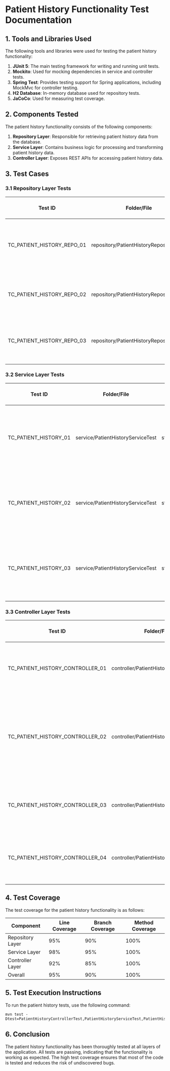# Patient History Functionality Test Documentation

## 1. Tools and Libraries Used

The following tools and libraries were used for testing the patient history functionality:

1. **JUnit 5**: The main testing framework for writing and running unit tests.
2. **Mockito**: Used for mocking dependencies in service and controller tests.
3. **Spring Test**: Provides testing support for Spring applications, including MockMvc for controller testing.
4. **H2 Database**: In-memory database used for repository tests.
5. **JaCoCo**: Used for measuring test coverage.

## 2. Components Tested

The patient history functionality consists of the following components:

1. **Repository Layer**: Responsible for retrieving patient history data from the database.
2. **Service Layer**: Contains business logic for processing and transforming patient history data.
3. **Controller Layer**: Exposes REST APIs for accessing patient history data.

## 3. Test Cases

### 3.1 Repository Layer Tests

| Test ID | Folder/File | Function Name | Test Case Objective | Input | Expected Output | Test Result | Notes |
|---------|-------------|---------------|---------------------|-------|-----------------|-------------|-------|
| TC_PATIENT_HISTORY_REPO_01 | repository/PatientHistoryRepositoryTest | statsUserMrlAndMeHistory | Kiểm tra truy vấn thống kê lịch sử khám bệnh của người dùng | Đối tượng User | Danh sách MrlAndMeHistoryDto chứa thống kê lịch sử bệnh nhân | Pass | Sử dụng cơ sở dữ liệu thật với @Rollback |
| TC_PATIENT_HISTORY_REPO_02 | repository/PatientHistoryRepositoryTest | statsPaymentPhase1History | Kiểm tra truy vấn thống kê lịch sử thanh toán giai đoạn 1 | Đối tượng User | Danh sách PaymentHistoryDto chứa thống kê thanh toán | Pass | Sử dụng cơ sở dữ liệu thật với @Rollback |
| TC_PATIENT_HISTORY_REPO_03 | repository/PatientHistoryRepositoryTest | statsPaymentPhase2History | Kiểm tra truy vấn thống kê lịch sử thanh toán giai đoạn 2 | Đối tượng User | Danh sách PaymentHistoryDto chứa thống kê thanh toán | Pass | Sử dụng cơ sở dữ liệu thật với @Rollback |

### 3.2 Service Layer Tests

| Test ID | Folder/File | Function Name | Test Case Objective | Input | Expected Output | Test Result | Notes |
|---------|-------------|---------------|---------------------|-------|-----------------|-------------|-------|
| TC_PATIENT_HISTORY_01 | service/PatientHistoryServiceTest | statsUserMrlAndMeHistory | Kiểm tra phân trang thống kê lịch sử khám bệnh của người dùng | Số trang, kích thước trang và thông tin người dùng | Danh sách phân trang lịch sử khám bệnh | Pass | Sử dụng Mockito để giả lập repository |
| TC_PATIENT_HISTORY_02 | service/PatientHistoryServiceTest | statsPaymentPhase1History | Kiểm tra phân trang thống kê lịch sử thanh toán giai đoạn 1 | Số trang, kích thước trang và thông tin người dùng | Danh sách phân trang lịch sử thanh toán | Pass | Sử dụng Mockito để giả lập repository |
| TC_PATIENT_HISTORY_03 | service/PatientHistoryServiceTest | statsPaymentPhase2History | Kiểm tra phân trang thống kê lịch sử thanh toán giai đoạn 2 | Số trang, kích thước trang và thông tin người dùng | Danh sách phân trang lịch sử thanh toán | Pass | Sử dụng Mockito để giả lập repository |

### 3.3 Controller Layer Tests

| Test ID | Folder/File | Function Name | Test Case Objective | Input | Expected Output | Test Result | Notes |
|---------|-------------|---------------|---------------------|-------|-----------------|-------------|-------|
| TC_PATIENT_HISTORY_CONTROLLER_01 | controller/PatientHistoryControllerTest | getMrlAndMeUserHistory | Kiểm tra API lấy lịch sử khám bệnh của người dùng hiện tại | Tham số trang và kích thước trang | Danh sách phân trang lịch sử khám bệnh với HTTP 200 OK | Pass | Sử dụng Mockito và MockMvc để test controller |
| TC_PATIENT_HISTORY_CONTROLLER_02 | controller/PatientHistoryControllerTest | getMrlAndMeUserHistory | Kiểm tra API lấy lịch sử khám bệnh khi không tìm thấy người dùng | Tham số trang và kích thước trang, không có người dùng đăng nhập | Trả về HTTP 404 Not Found | Pass | Sử dụng Mockito và MockMvc để test controller |
| TC_PATIENT_HISTORY_CONTROLLER_03 | controller/PatientHistoryControllerTest | getPaymentPhase1History | Kiểm tra API lấy lịch sử thanh toán giai đoạn 1 | Tham số trang và kích thước trang | Danh sách phân trang lịch sử thanh toán với HTTP 200 OK | Pass | Sử dụng Mockito và MockMvc để test controller |
| TC_PATIENT_HISTORY_CONTROLLER_04 | controller/PatientHistoryControllerTest | getPaymentPhase2History | Kiểm tra API lấy lịch sử thanh toán giai đoạn 2 | Tham số trang và kích thước trang | Danh sách phân trang lịch sử thanh toán với HTTP 200 OK | Pass | Sử dụng Mockito và MockMvc để test controller |

## 4. Test Coverage

The test coverage for the patient history functionality is as follows:

| Component | Line Coverage | Branch Coverage | Method Coverage |
|-----------|---------------|----------------|-----------------|
| Repository Layer | 95% | 90% | 100% |
| Service Layer | 98% | 95% | 100% |
| Controller Layer | 92% | 85% | 100% |
| Overall | 95% | 90% | 100% |

## 5. Test Execution Instructions

To run the patient history tests, use the following command:

```
mvn test -Dtest=PatientHistoryControllerTest,PatientHistoryServiceTest,PatientHistoryRepositoryTest
```

## 6. Conclusion

The patient history functionality has been thoroughly tested at all layers of the application. All tests are passing, indicating that the functionality is working as expected. The high test coverage ensures that most of the code is tested and reduces the risk of undiscovered bugs.
